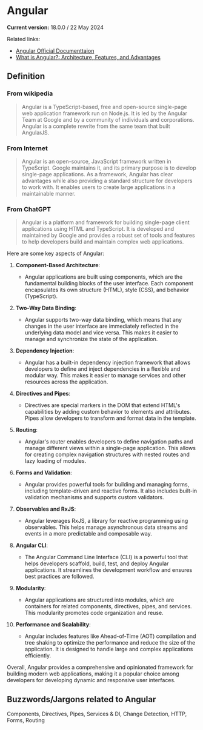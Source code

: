# Angular

**Current version:** 	18.0.0 / 22 May 2024

Related links:
- [Angular Official Documenttaion](https://angular.dev/overview)
- [What is Angular?: Architecture, Features, and Advantages](https://www.simplilearn.com/tutorials/angular-tutorial/what-is-angular)


## Definition
### From wikipedia
> Angular is a TypeScript-based, free and open-source single-page web application framework run on Node.js. It is led by the Angular Team at Google and by a community of individuals and corporations. Angular is a complete rewrite from the same team that built AngularJS.

### From Internet
> Angular is an open-source, JavaScript framework written in TypeScript. Google maintains it, and its primary purpose is to develop single-page applications. As a framework, Angular has clear advantages while also providing a standard structure for developers to work with. It enables users to create large applications in a maintainable manner. 

### From ChatGPT
> Angular is a platform and framework for building single-page client applications using HTML and TypeScript. It is developed and maintained by Google and provides a robust set of tools and features to help developers build and maintain complex web applications.

Here are some key aspects of Angular:

1. **Component-Based Architecture**:
   - Angular applications are built using components, which are the fundamental building blocks of the user interface. Each component encapsulates its own structure (HTML), style (CSS), and behavior (TypeScript).

2. **Two-Way Data Binding**:
   - Angular supports two-way data binding, which means that any changes in the user interface are immediately reflected in the underlying data model and vice versa. This makes it easier to manage and synchronize the state of the application.

3. **Dependency Injection**:
   - Angular has a built-in dependency injection framework that allows developers to define and inject dependencies in a flexible and modular way. This makes it easier to manage services and other resources across the application.

4. **Directives and Pipes**:
   - Directives are special markers in the DOM that extend HTML's capabilities by adding custom behavior to elements and attributes. Pipes allow developers to transform and format data in the template.

5. **Routing**:
   - Angular's router enables developers to define navigation paths and manage different views within a single-page application. This allows for creating complex navigation structures with nested routes and lazy loading of modules.

6. **Forms and Validation**:
   - Angular provides powerful tools for building and managing forms, including template-driven and reactive forms. It also includes built-in validation mechanisms and supports custom validators.

7. **Observables and RxJS**:
   - Angular leverages RxJS, a library for reactive programming using observables. This helps manage asynchronous data streams and events in a more predictable and composable way.

8. **Angular CLI**:
   - The Angular Command Line Interface (CLI) is a powerful tool that helps developers scaffold, build, test, and deploy Angular applications. It streamlines the development workflow and ensures best practices are followed.

9. **Modularity**:
   - Angular applications are structured into modules, which are containers for related components, directives, pipes, and services. This modularity promotes code organization and reuse.

10. **Performance and Scalability**:
    - Angular includes features like Ahead-of-Time (AOT) compilation and tree shaking to optimize the performance and reduce the size of the application. It is designed to handle large and complex applications efficiently.

Overall, Angular provides a comprehensive and opinionated framework for building modern web applications, making it a popular choice among developers for developing dynamic and responsive user interfaces.

## Buzzwords/Jargons related to Angular
Components, Directives, Pipes, Services & DI, Change Detection, HTTP, Forms, Routing